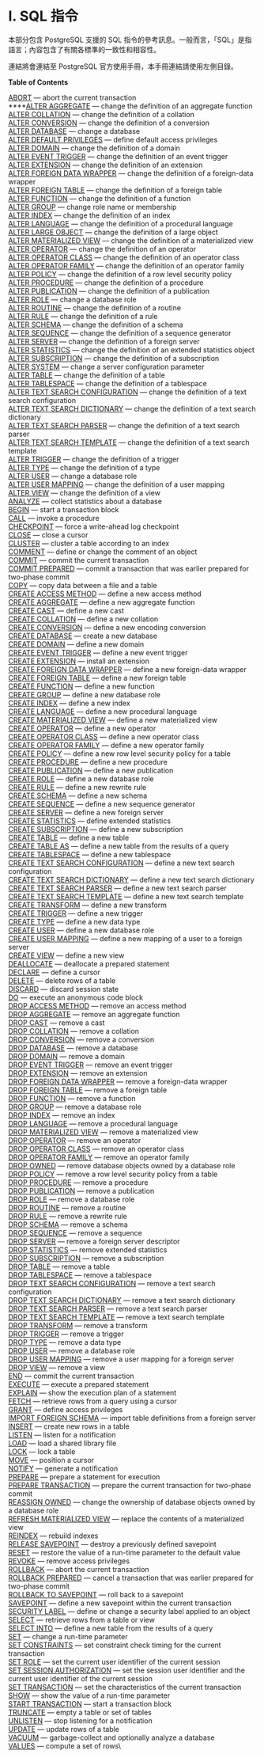 # I. SQL 指令

本部分包含 PostgreSQL 支援的 SQL 指令的參考訊息。一般而言，「SQL」是指語言；內容包含了有關各標準的一致性和相容性。

連結將會連結至 PostgreSQL 官方使用手冊，本手冊連結請使用左側目錄。

**Table of Contents**

[ABORT](https://www.postgresql.org/docs/current/sql-abort.html) — abort the current transaction\
\*\*\*\*[ALTER AGGREGATE](https://www.postgresql.org/docs/current/sql-alteraggregate.html) — change the definition of an aggregate function\
[ALTER COLLATION](https://www.postgresql.org/docs/current/sql-altercollation.html) — change the definition of a collation\
[ALTER CONVERSION](https://www.postgresql.org/docs/current/sql-alterconversion.html) — change the definition of a conversion\
[ALTER DATABASE](https://www.postgresql.org/docs/current/sql-alterdatabase.html) — change a database\
[ALTER DEFAULT PRIVILEGES](https://www.postgresql.org/docs/current/sql-alterdefaultprivileges.html) — define default access privileges\
[ALTER DOMAIN](https://www.postgresql.org/docs/current/sql-alterdomain.html) — change the definition of a domain\
[ALTER EVENT TRIGGER](https://www.postgresql.org/docs/current/sql-altereventtrigger.html) — change the definition of an event trigger\
[ALTER EXTENSION](https://www.postgresql.org/docs/current/sql-alterextension.html) — change the definition of an extension\
[ALTER FOREIGN DATA WRAPPER](https://www.postgresql.org/docs/current/sql-alterforeigndatawrapper.html) — change the definition of a foreign-data wrapper\
[ALTER FOREIGN TABLE](https://www.postgresql.org/docs/current/sql-alterforeigntable.html) — change the definition of a foreign table\
[ALTER FUNCTION](https://www.postgresql.org/docs/current/sql-alterfunction.html) — change the definition of a function\
[ALTER GROUP](https://www.postgresql.org/docs/current/sql-altergroup.html) — change role name or membership\
[ALTER INDEX](https://www.postgresql.org/docs/current/sql-alterindex.html) — change the definition of an index\
[ALTER LANGUAGE](https://www.postgresql.org/docs/current/sql-alterlanguage.html) — change the definition of a procedural language\
[ALTER LARGE OBJECT](https://www.postgresql.org/docs/current/sql-alterlargeobject.html) — change the definition of a large object\
[ALTER MATERIALIZED VIEW](https://www.postgresql.org/docs/current/sql-altermaterializedview.html) — change the definition of a materialized view\
[ALTER OPERATOR](https://www.postgresql.org/docs/current/sql-alteroperator.html) — change the definition of an operator\
[ALTER OPERATOR CLASS](https://www.postgresql.org/docs/current/sql-alteropclass.html) — change the definition of an operator class\
[ALTER OPERATOR FAMILY](https://www.postgresql.org/docs/current/sql-alteropfamily.html) — change the definition of an operator family\
[ALTER POLICY](https://www.postgresql.org/docs/current/sql-alterpolicy.html) — change the definition of a row level security policy\
[ALTER PROCEDURE](https://www.postgresql.org/docs/current/sql-alterprocedure.html) — change the definition of a procedure\
[ALTER PUBLICATION](https://www.postgresql.org/docs/current/sql-alterpublication.html) — change the definition of a publication\
[ALTER ROLE](https://www.postgresql.org/docs/current/sql-alterrole.html) — change a database role\
[ALTER ROUTINE](https://www.postgresql.org/docs/current/sql-alterroutine.html) — change the definition of a routine\
[ALTER RULE](https://www.postgresql.org/docs/current/sql-alterrule.html) — change the definition of a rule\
[ALTER SCHEMA](https://www.postgresql.org/docs/current/sql-alterschema.html) — change the definition of a schema\
[ALTER SEQUENCE](https://www.postgresql.org/docs/current/sql-altersequence.html) — change the definition of a sequence generator\
[ALTER SERVER](https://www.postgresql.org/docs/current/sql-alterserver.html) — change the definition of a foreign server\
[ALTER STATISTICS](https://www.postgresql.org/docs/current/sql-alterstatistics.html) — change the definition of an extended statistics object\
[ALTER SUBSCRIPTION](https://www.postgresql.org/docs/current/sql-altersubscription.html) — change the definition of a subscription\
[ALTER SYSTEM](https://www.postgresql.org/docs/current/sql-altersystem.html) — change a server configuration parameter\
[ALTER TABLE](https://www.postgresql.org/docs/current/sql-altertable.html) — change the definition of a table\
[ALTER TABLESPACE](https://www.postgresql.org/docs/current/sql-altertablespace.html) — change the definition of a tablespace\
[ALTER TEXT SEARCH CONFIGURATION](https://www.postgresql.org/docs/current/sql-altertsconfig.html) — change the definition of a text search configuration\
[ALTER TEXT SEARCH DICTIONARY](https://www.postgresql.org/docs/current/sql-altertsdictionary.html) — change the definition of a text search dictionary\
[ALTER TEXT SEARCH PARSER](https://www.postgresql.org/docs/current/sql-altertsparser.html) — change the definition of a text search parser\
[ALTER TEXT SEARCH TEMPLATE](https://www.postgresql.org/docs/current/sql-altertstemplate.html) — change the definition of a text search template\
[ALTER TRIGGER](https://www.postgresql.org/docs/current/sql-altertrigger.html) — change the definition of a trigger\
[ALTER TYPE](https://www.postgresql.org/docs/current/sql-altertype.html) — change the definition of a type\
[ALTER USER](https://www.postgresql.org/docs/current/sql-alteruser.html) — change a database role\
[ALTER USER MAPPING](https://www.postgresql.org/docs/current/sql-alterusermapping.html) — change the definition of a user mapping\
[ALTER VIEW](https://www.postgresql.org/docs/current/sql-alterview.html) — change the definition of a view\
[ANALYZE](https://www.postgresql.org/docs/current/sql-analyze.html) — collect statistics about a database\
[BEGIN](https://www.postgresql.org/docs/current/sql-begin.html) — start a transaction block\
[CALL](https://www.postgresql.org/docs/current/sql-call.html) — invoke a procedure\
[CHECKPOINT](https://www.postgresql.org/docs/current/sql-checkpoint.html) — force a write-ahead log checkpoint\
[CLOSE](https://www.postgresql.org/docs/current/sql-close.html) — close a cursor\
[CLUSTER](https://www.postgresql.org/docs/current/sql-cluster.html) — cluster a table according to an index\
[COMMENT](https://www.postgresql.org/docs/current/sql-comment.html) — define or change the comment of an object\
[COMMIT](https://www.postgresql.org/docs/current/sql-commit.html) — commit the current transaction\
[COMMIT PREPARED](https://www.postgresql.org/docs/current/sql-commit-prepared.html) — commit a transaction that was earlier prepared for two-phase commit\
[COPY](https://www.postgresql.org/docs/current/sql-copy.html) — copy data between a file and a table\
[CREATE ACCESS METHOD](https://www.postgresql.org/docs/current/sql-create-access-method.html) — define a new access method\
[CREATE AGGREGATE](https://www.postgresql.org/docs/current/sql-createaggregate.html) — define a new aggregate function\
[CREATE CAST](https://www.postgresql.org/docs/current/sql-createcast.html) — define a new cast\
[CREATE COLLATION](https://www.postgresql.org/docs/current/sql-createcollation.html) — define a new collation\
[CREATE CONVERSION](https://www.postgresql.org/docs/current/sql-createconversion.html) — define a new encoding conversion\
[CREATE DATABASE](https://www.postgresql.org/docs/current/sql-createdatabase.html) — create a new database\
[CREATE DOMAIN](https://www.postgresql.org/docs/current/sql-createdomain.html) — define a new domain\
[CREATE EVENT TRIGGER](https://www.postgresql.org/docs/current/sql-createeventtrigger.html) — define a new event trigger\
[CREATE EXTENSION](https://www.postgresql.org/docs/current/sql-createextension.html) — install an extension\
[CREATE FOREIGN DATA WRAPPER](https://www.postgresql.org/docs/current/sql-createforeigndatawrapper.html) — define a new foreign-data wrapper\
[CREATE FOREIGN TABLE](https://www.postgresql.org/docs/current/sql-createforeigntable.html) — define a new foreign table\
[CREATE FUNCTION](https://www.postgresql.org/docs/current/sql-createfunction.html) — define a new function\
[CREATE GROUP](https://www.postgresql.org/docs/current/sql-creategroup.html) — define a new database role\
[CREATE INDEX](https://www.postgresql.org/docs/current/sql-createindex.html) — define a new index\
[CREATE LANGUAGE](https://www.postgresql.org/docs/current/sql-createlanguage.html) — define a new procedural language\
[CREATE MATERIALIZED VIEW](https://www.postgresql.org/docs/current/sql-creatematerializedview.html) — define a new materialized view\
[CREATE OPERATOR](https://www.postgresql.org/docs/current/sql-createoperator.html) — define a new operator\
[CREATE OPERATOR CLASS](https://www.postgresql.org/docs/current/sql-createopclass.html) — define a new operator class\
[CREATE OPERATOR FAMILY](https://www.postgresql.org/docs/current/sql-createopfamily.html) — define a new operator family\
[CREATE POLICY](https://www.postgresql.org/docs/current/sql-createpolicy.html) — define a new row level security policy for a table\
[CREATE PROCEDURE](https://www.postgresql.org/docs/current/sql-createprocedure.html) — define a new procedure\
[CREATE PUBLICATION](https://www.postgresql.org/docs/current/sql-createpublication.html) — define a new publication\
[CREATE ROLE](https://www.postgresql.org/docs/current/sql-createrole.html) — define a new database role\
[CREATE RULE](https://www.postgresql.org/docs/current/sql-createrule.html) — define a new rewrite rule\
[CREATE SCHEMA](https://www.postgresql.org/docs/current/sql-createschema.html) — define a new schema\
[CREATE SEQUENCE](https://www.postgresql.org/docs/current/sql-createsequence.html) — define a new sequence generator\
[CREATE SERVER](https://www.postgresql.org/docs/current/sql-createserver.html) — define a new foreign server\
[CREATE STATISTICS](https://www.postgresql.org/docs/current/sql-createstatistics.html) — define extended statistics\
[CREATE SUBSCRIPTION](https://www.postgresql.org/docs/current/sql-createsubscription.html) — define a new subscription\
[CREATE TABLE](https://www.postgresql.org/docs/current/sql-createtable.html) — define a new table\
[CREATE TABLE AS](https://www.postgresql.org/docs/current/sql-createtableas.html) — define a new table from the results of a query\
[CREATE TABLESPACE](https://www.postgresql.org/docs/current/sql-createtablespace.html) — define a new tablespace\
[CREATE TEXT SEARCH CONFIGURATION](https://www.postgresql.org/docs/current/sql-createtsconfig.html) — define a new text search configuration\
[CREATE TEXT SEARCH DICTIONARY](https://www.postgresql.org/docs/current/sql-createtsdictionary.html) — define a new text search dictionary\
[CREATE TEXT SEARCH PARSER](https://www.postgresql.org/docs/current/sql-createtsparser.html) — define a new text search parser\
[CREATE TEXT SEARCH TEMPLATE](https://www.postgresql.org/docs/current/sql-createtstemplate.html) — define a new text search template\
[CREATE TRANSFORM](https://www.postgresql.org/docs/current/sql-createtransform.html) — define a new transform\
[CREATE TRIGGER](https://www.postgresql.org/docs/current/sql-createtrigger.html) — define a new trigger\
[CREATE TYPE](https://www.postgresql.org/docs/current/sql-createtype.html) — define a new data type\
[CREATE USER](https://www.postgresql.org/docs/current/sql-createuser.html) — define a new database role\
[CREATE USER MAPPING](https://www.postgresql.org/docs/current/sql-createusermapping.html) — define a new mapping of a user to a foreign server\
[CREATE VIEW](https://www.postgresql.org/docs/current/sql-createview.html) — define a new view\
[DEALLOCATE](https://www.postgresql.org/docs/current/sql-deallocate.html) — deallocate a prepared statement\
[DECLARE](https://www.postgresql.org/docs/current/sql-declare.html) — define a cursor\
[DELETE](https://www.postgresql.org/docs/current/sql-delete.html) — delete rows of a table\
[DISCARD](https://www.postgresql.org/docs/current/sql-discard.html) — discard session state\
[DO](https://www.postgresql.org/docs/current/sql-do.html) — execute an anonymous code block\
[DROP ACCESS METHOD](https://www.postgresql.org/docs/current/sql-drop-access-method.html) — remove an access method\
[DROP AGGREGATE](https://www.postgresql.org/docs/current/sql-dropaggregate.html) — remove an aggregate function\
[DROP CAST](https://www.postgresql.org/docs/current/sql-dropcast.html) — remove a cast\
[DROP COLLATION](https://www.postgresql.org/docs/current/sql-dropcollation.html) — remove a collation\
[DROP CONVERSION](https://www.postgresql.org/docs/current/sql-dropconversion.html) — remove a conversion\
[DROP DATABASE](https://www.postgresql.org/docs/current/sql-dropdatabase.html) — remove a database\
[DROP DOMAIN](https://www.postgresql.org/docs/current/sql-dropdomain.html) — remove a domain\
[DROP EVENT TRIGGER](https://www.postgresql.org/docs/current/sql-dropeventtrigger.html) — remove an event trigger\
[DROP EXTENSION](https://www.postgresql.org/docs/current/sql-dropextension.html) — remove an extension\
[DROP FOREIGN DATA WRAPPER](https://www.postgresql.org/docs/current/sql-dropforeigndatawrapper.html) — remove a foreign-data wrapper\
[DROP FOREIGN TABLE](https://www.postgresql.org/docs/current/sql-dropforeigntable.html) — remove a foreign table\
[DROP FUNCTION](https://www.postgresql.org/docs/current/sql-dropfunction.html) — remove a function\
[DROP GROUP](https://www.postgresql.org/docs/current/sql-dropgroup.html) — remove a database role\
[DROP INDEX](https://www.postgresql.org/docs/current/sql-dropindex.html) — remove an index\
[DROP LANGUAGE](https://www.postgresql.org/docs/current/sql-droplanguage.html) — remove a procedural language\
[DROP MATERIALIZED VIEW](https://www.postgresql.org/docs/current/sql-dropmaterializedview.html) — remove a materialized view\
[DROP OPERATOR](https://www.postgresql.org/docs/current/sql-dropoperator.html) — remove an operator\
[DROP OPERATOR CLASS](https://www.postgresql.org/docs/current/sql-dropopclass.html) — remove an operator class\
[DROP OPERATOR FAMILY](https://www.postgresql.org/docs/current/sql-dropopfamily.html) — remove an operator family\
[DROP OWNED](https://www.postgresql.org/docs/current/sql-drop-owned.html) — remove database objects owned by a database role\
[DROP POLICY](https://www.postgresql.org/docs/current/sql-droppolicy.html) — remove a row level security policy from a table\
[DROP PROCEDURE](https://www.postgresql.org/docs/current/sql-dropprocedure.html) — remove a procedure\
[DROP PUBLICATION](https://www.postgresql.org/docs/current/sql-droppublication.html) — remove a publication\
[DROP ROLE](https://www.postgresql.org/docs/current/sql-droprole.html) — remove a database role\
[DROP ROUTINE](https://www.postgresql.org/docs/current/sql-droproutine.html) — remove a routine\
[DROP RULE](https://www.postgresql.org/docs/current/sql-droprule.html) — remove a rewrite rule\
[DROP SCHEMA](https://www.postgresql.org/docs/current/sql-dropschema.html) — remove a schema\
[DROP SEQUENCE](https://www.postgresql.org/docs/current/sql-dropsequence.html) — remove a sequence\
[DROP SERVER](https://www.postgresql.org/docs/current/sql-dropserver.html) — remove a foreign server descriptor\
[DROP STATISTICS](https://www.postgresql.org/docs/current/sql-dropstatistics.html) — remove extended statistics\
[DROP SUBSCRIPTION](https://www.postgresql.org/docs/current/sql-dropsubscription.html) — remove a subscription\
[DROP TABLE](https://www.postgresql.org/docs/current/sql-droptable.html) — remove a table\
[DROP TABLESPACE](https://www.postgresql.org/docs/current/sql-droptablespace.html) — remove a tablespace\
[DROP TEXT SEARCH CONFIGURATION](https://www.postgresql.org/docs/current/sql-droptsconfig.html) — remove a text search configuration\
[DROP TEXT SEARCH DICTIONARY](https://www.postgresql.org/docs/current/sql-droptsdictionary.html) — remove a text search dictionary\
[DROP TEXT SEARCH PARSER](https://www.postgresql.org/docs/current/sql-droptsparser.html) — remove a text search parser\
[DROP TEXT SEARCH TEMPLATE](https://www.postgresql.org/docs/current/sql-droptstemplate.html) — remove a text search template\
[DROP TRANSFORM](https://www.postgresql.org/docs/current/sql-droptransform.html) — remove a transform\
[DROP TRIGGER](https://www.postgresql.org/docs/current/sql-droptrigger.html) — remove a trigger\
[DROP TYPE](https://www.postgresql.org/docs/current/sql-droptype.html) — remove a data type\
[DROP USER](https://www.postgresql.org/docs/current/sql-dropuser.html) — remove a database role\
[DROP USER MAPPING](https://www.postgresql.org/docs/current/sql-dropusermapping.html) — remove a user mapping for a foreign server\
[DROP VIEW](https://www.postgresql.org/docs/current/sql-dropview.html) — remove a view\
[END](https://www.postgresql.org/docs/current/sql-end.html) — commit the current transaction\
[EXECUTE](https://www.postgresql.org/docs/current/sql-execute.html) — execute a prepared statement\
[EXPLAIN](https://www.postgresql.org/docs/current/sql-explain.html) — show the execution plan of a statement\
[FETCH](https://www.postgresql.org/docs/current/sql-fetch.html) — retrieve rows from a query using a cursor\
[GRANT](https://www.postgresql.org/docs/current/sql-grant.html) — define access privileges\
[IMPORT FOREIGN SCHEMA](https://www.postgresql.org/docs/current/sql-importforeignschema.html) — import table definitions from a foreign server\
[INSERT](https://www.postgresql.org/docs/current/sql-insert.html) — create new rows in a table\
[LISTEN](https://www.postgresql.org/docs/current/sql-listen.html) — listen for a notification\
[LOAD](https://www.postgresql.org/docs/current/sql-load.html) — load a shared library file\
[LOCK](https://www.postgresql.org/docs/current/sql-lock.html) — lock a table\
[MOVE](https://www.postgresql.org/docs/current/sql-move.html) — position a cursor\
[NOTIFY](https://www.postgresql.org/docs/current/sql-notify.html) — generate a notification\
[PREPARE](https://www.postgresql.org/docs/current/sql-prepare.html) — prepare a statement for execution\
[PREPARE TRANSACTION](https://www.postgresql.org/docs/current/sql-prepare-transaction.html) — prepare the current transaction for two-phase commit\
[REASSIGN OWNED](https://www.postgresql.org/docs/current/sql-reassign-owned.html) — change the ownership of database objects owned by a database role\
[REFRESH MATERIALIZED VIEW](https://www.postgresql.org/docs/current/sql-refreshmaterializedview.html) — replace the contents of a materialized view\
[REINDEX](https://www.postgresql.org/docs/current/sql-reindex.html) — rebuild indexes\
[RELEASE SAVEPOINT](https://www.postgresql.org/docs/current/sql-release-savepoint.html) — destroy a previously defined savepoint\
[RESET](https://www.postgresql.org/docs/current/sql-reset.html) — restore the value of a run-time parameter to the default value\
[REVOKE](https://www.postgresql.org/docs/current/sql-revoke.html) — remove access privileges\
[ROLLBACK](https://www.postgresql.org/docs/current/sql-rollback.html) — abort the current transaction\
[ROLLBACK PREPARED](https://www.postgresql.org/docs/current/sql-rollback-prepared.html) — cancel a transaction that was earlier prepared for two-phase commit\
[ROLLBACK TO SAVEPOINT](https://www.postgresql.org/docs/current/sql-rollback-to.html) — roll back to a savepoint\
[SAVEPOINT](https://www.postgresql.org/docs/current/sql-savepoint.html) — define a new savepoint within the current transaction\
[SECURITY LABEL](https://www.postgresql.org/docs/current/sql-security-label.html) — define or change a security label applied to an object\
[SELECT](https://www.postgresql.org/docs/current/sql-select.html) — retrieve rows from a table or view\
[SELECT INTO](https://www.postgresql.org/docs/current/sql-selectinto.html) — define a new table from the results of a query\
[SET](https://www.postgresql.org/docs/current/sql-set.html) — change a run-time parameter\
[SET CONSTRAINTS](https://www.postgresql.org/docs/current/sql-set-constraints.html) — set constraint check timing for the current transaction\
[SET ROLE](https://www.postgresql.org/docs/current/sql-set-role.html) — set the current user identifier of the current session\
[SET SESSION AUTHORIZATION](https://www.postgresql.org/docs/current/sql-set-session-authorization.html) — set the session user identifier and the current user identifier of the current session\
[SET TRANSACTION](https://www.postgresql.org/docs/current/sql-set-transaction.html) — set the characteristics of the current transaction\
[SHOW](https://www.postgresql.org/docs/current/sql-show.html) — show the value of a run-time parameter\
[START TRANSACTION](https://www.postgresql.org/docs/current/sql-start-transaction.html) — start a transaction block\
[TRUNCATE](https://www.postgresql.org/docs/current/sql-truncate.html) — empty a table or set of tables\
[UNLISTEN](https://www.postgresql.org/docs/current/sql-unlisten.html) — stop listening for a notification\
[UPDATE](https://www.postgresql.org/docs/current/sql-update.html) — update rows of a table\
[VACUUM](https://www.postgresql.org/docs/current/sql-vacuum.html) — garbage-collect and optionally analyze a database\
[VALUES](https://www.postgresql.org/docs/current/sql-values.html) — compute a set of rows\\
